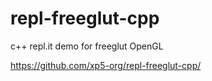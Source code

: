 # repl-freeglut-cpp
c++ repl.it demo for freeglut OpenGL

https://github.com/xp5-org/repl-freeglut-cpp/
